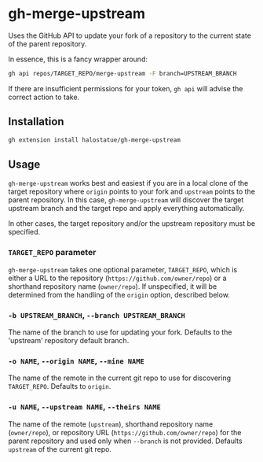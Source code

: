# gh-merge-upstream

Uses the GitHub API to update your fork of a repository to the current state of
the parent repository.

In essence, this is a fancy wrapper around:

```sh
gh api repos/TARGET_REPO/merge-upstream -F branch=UPSTREAM_BRANCH
```

If there are insufficient permissions for your token, `gh api` will advise the
correct action to take.

## Installation

```sh
gh extension install halostatue/gh-merge-upstream
```

## Usage

`gh-merge-upstream` works best and easiest if you are in a local clone of the
target repository where `origin` points to your fork and `upstream` points to
the parent repository. In this case, `gh-merge-upstream` will discover the
target upstream branch and the target repo and apply everything automatically.

In other cases, the target repository and/or the upstream repository must be
specified.

### `TARGET_REPO` parameter

`gh-merge-upstream` takes one optional parameter, `TARGET_REPO`, which is either
a URL to the repository (`https://github.com/owner/repo`) or a shorthand
repository name (`owner/repo`). If unspecified, it will be determined from the
handling of the `origin` option, described below.

### `-b UPSTREAM_BRANCH`, `--branch UPSTREAM_BRANCH`

The name of the branch to use for updating your fork. Defaults to the 'upstream'
repository default branch.

### `-o NAME`, `--origin NAME`, `--mine NAME`

The name of the remote in the current git repo to use for discovering
`TARGET_REPO`. Defaults to `origin`.

### `-u NAME`, `--upstream NAME`, `--theirs NAME`

The name of the remote (`upstream`), shorthand repository name (`owner/repo`),
or repository URL (`https://github.com/owner/repo`) for the parent repository
and used only when `--branch` is not provided. Defaults `upstream` of the
current git repo.
